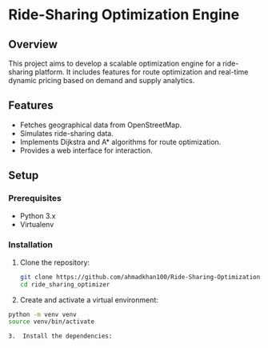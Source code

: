 # Ride-Sharing Optimization Engine

## Overview
This project aims to develop a scalable optimization engine for a ride-sharing platform. It includes features for route optimization and real-time dynamic pricing based on demand and supply analytics.

## Features
- Fetches geographical data from OpenStreetMap.
- Simulates ride-sharing data.
- Implements Dijkstra and A* algorithms for route optimization.
- Provides a web interface for interaction.

## Setup

### Prerequisites
- Python 3.x
- Virtualenv

### Installation
1. Clone the repository:
   ```bash
   git clone https://github.com/ahmadkhan100/Ride-Sharing-Optimization
   cd ride_sharing_optimizer
   
2. Create and activate a virtual environment:
  ```bash
  python -m venv venv
  source venv/bin/activate

3.  Install the dependencies:

 



